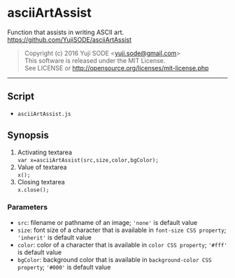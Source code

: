 # asciiArtAssist
Function that assists in writing ASCII art.  
https://github.com/YujiSODE/asciiArtAssist

>Copyright (c) 2016 Yuji SODE \<yuji.sode@gmail.com\>  
>This software is released under the MIT License.  
>See LICENSE or http://opensource.org/licenses/mit-license.php
______

## Script
- `asciiArtAssist.js`

## Synopsis
1. Activating textarea  
   `var x=asciiArtAssist(src,size,color,bgColor);`
2. Value of textarea  
   `x();`
3. Closing textarea  
   `x.close();`
### Parameters
- `src`: filename or pathname of an image; `'none'` is default value
- `size`: font size of a character that is available in `font-size CSS property`; `'inherit'` is default value
- `color`: color of a character that is available in `color CSS property`; `'#fff'` is default value
- `bgColor`: background color that is available in `background-color CSS property`; `'#000'` is default value
